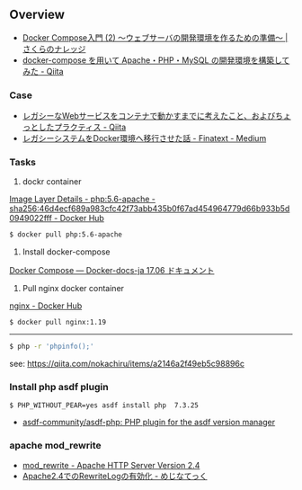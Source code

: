 ## Overview

- [Docker Compose入門 \(2\) ～ウェブサーバの開発環境を作るための準備～ \| さくらのナレッジ](https://knowledge.sakura.ad.jp/23632/)
- [docker\-compose を用いて Apache・PHP・MySQL の開発環境を構築してみた \- Qiita](https://qiita.com/sugurutakahashi12345/items/5daf89b2d33ef8d9fa2e)

### Case
- [レガシーなWebサービスをコンテナで動かすまでに考えたこと、およびちょっとしたプラクティス \- Qiita](https://qiita.com/j-un/items/6b622c6d0fe834033897)
- [レガシーシステムをDocker環境へ移行させた話 \- Finatext \- Medium](https://medium.com/finatext/migrating-a-legacy-system-to-a-docker-environment-3dacd99ef0ba)

### Tasks

1. dockr container

[Image Layer Details \- php:5\.6\-apache \- sha256:46d4ecf689a983cfc42f73abb435b0f67ad454964779d66b933b5d0949022fff \- Docker Hub](https://hub.docker.com/layers/php/library/php/5.6-apache/images/sha256-46d4ecf689a983cfc42f73abb435b0f67ad454964779d66b933b5d0949022fff?context=explore)

```bash
$ docker pull php:5.6-apache
```

1. Install docker-compose

[Docker Compose — Docker\-docs\-ja 17\.06 ドキュメント](https://docs.docker.jp/compose/toc.html)


1. Pull nginx docker container

[nginx \- Docker Hub](https://hub.docker.com/_/nginx)

```
$ docker pull nginx:1.19
```


----

```bash
$ php -r 'phpinfo();'
```

see: https://qiita.com/nokachiru/items/a2146a2f49eb5c98896c


### Install php asdf plugin

```
$ PHP_WITHOUT_PEAR=yes asdf install php  7.3.25
```

- [asdf\-community/asdf\-php: PHP plugin for the asdf version manager](https://github.com/asdf-community/asdf-php)



### apache mod_rewrite

- [mod\_rewrite \- Apache HTTP Server Version 2\.4](http://httpd.apache.org/docs/2.4/mod/mod_rewrite.html)
- [Apache2\.4でのRewriteLogの有効化 \- めじなてっく](http://mezina1942.hatenablog.com/entry/2017/09/18/224503)
